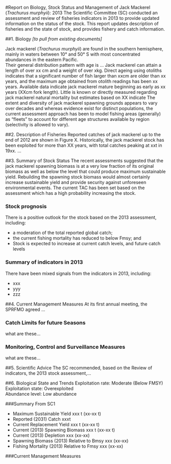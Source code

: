 #Report on Biology, Stock Status and Management of Jack Mackerel (*Trachurus murphyii*): 2013 
The Scientific Committee (SC) conducted an assessment and review of fisheries indicators in 2013 to provide updated information on the status of the stock.  This report updates description of fisheries and the state of stock, and provides fishery and catch information. 

##1. Biology 
*[to pull from existing documents]*    

Jack mackerel (*Trachurus murphyii*) are found in the southern hemisphere, mainly in waters between 10° and 50° S 
with most concentrated abundances in the eastern Pacific.   
Their general distribution pattern with age is …
Jack mackerel can attain a length of over xx cm and a weight of over xkg. 
Direct ageing using otoliths indicates that a significant number of fish 
larger than xxcm are older than xx years, and the maximum age obtained from otolith readings has been xx years. 
Available data indicate jack mackerel mature beginning as early as xx years (XXcm fork length). 
Little is known or directly measured regarding jack mackerel natural mortality but estimates based on XX indicate
The extent and diversity of jack mackerel spawning grounds appears to vary over decades and whereas 
evidence exist for distinct populations, the current assessment approach has been to model fishing areas (generally) 
as “fleets” to account for different age structures available by region (selectivity is allowed to vary). 

##2. Description of Fisheries 
Reported catches of jack mackerel up to the end of 2012 are shown in Figure X. 
Historically, the jack mackerel stock has been exploited for more than XX years, 
with total catches peaking at xxt in 19xx. …

##3. Summary of Stock Status 
The recent assessments suggested that the jack mackerel spawning biomass is at a very low fraction of its 
original biomass as well as below the level that could produce maximum 
sustainable yield. Rebuilding the spawning stock biomass would almost certainly increase sustainable yield 
and provide security against unforeseen environmental events. 
The current TAC has been set based on the assessment which has a high probability increasing the stock.

### Stock prognosis
There is a positive outlook for the stock based on the 2013 assessment, including: 

-  a moderation of the total reported global catch;
-  the current fishing mortality has reduced to below Fmsy; and 
-  Stock is expected to increase at current catch levels, and future catch levels 

### Summary of indicators in 2013

There have been mixed signals from the indicators in 2013, including:

- xxx
- yyy
- zzz

##4. Current Management Measures 
At its first annual meeting, the SPRFMO agreed ...

### Catch Limits for future Seasons
what are these...
 
### Monitoring, Control and Surveillance Measures
what are these...
 
 
##5. Scientific Advice
The SC recommended, based on the Review of indicators, the 2013 stock assessment,... 

##6. Biological State and Trends 
Exploitation rate:   Moderate (Below FMSY)     
Exploitation state:  Overexploited     
Abundance level:    Low abundance     

###Summary From SC1
- Maximum Sustainable Yield   xxx t (xx-xx t)
- Reported (2031) Catch   xxxt 
- Current Replacement Yield   xxx t (xx-xx t)
- Current (2013) Spawning Biomass   xxx t (xx-xx t)
- Current (2013) Depletion    xxx  (xx-xx)
- Spawning Biomass (2013) Relative to Bmsy  xxx  (xx-xx)
- Fishing Mortality (2013) Relative to Fmsy xxx  (xx-xx) 

###Current Management Measures 
